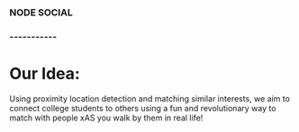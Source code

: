 ### NODE SOCIAL 
### -----------

# Our Idea:
Using proximity location detection and matching similar interests, we aim to connect college students 
to others using a fun and revolutionary way to match with people xAS you walk by them in real life!